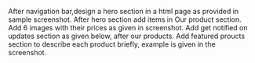 After navigation bar,design a hero section in a html  page as provided in sample screenshot.
After hero section add items in Our product section.
Add 6 images with their prices as given in screenshot.
Add get notified on updates section as given below, after our products.
Add featured proucts section to describe each product briefly, example is given in the screenshot.
